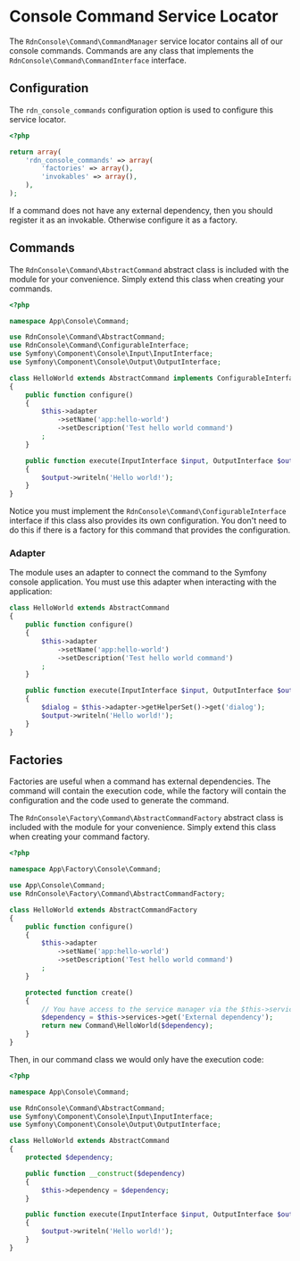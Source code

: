 Console Command Service Locator
===============================

The `RdnConsole\Command\CommandManager` service locator contains all of our console commands. Commands are any class that implements the `RdnConsole\Command\CommandInterface` interface.

## Configuration

The `rdn_console_commands` configuration option is used to configure this service locator.

~~~php
<?php

return array(
	'rdn_console_commands' => array(
		'factories' => array(),
		'invokables' => array(),
	),
);
~~~

If a command does not have any external dependency, then you should register it as an invokable. Otherwise configure it as a factory.

## Commands

The `RdnConsole\Command\AbstractCommand` abstract class is included with the module for your convenience. Simply extend this class when creating your commands.

~~~php
<?php

namespace App\Console\Command;

use RdnConsole\Command\AbstractCommand;
use RdnConsole\Command\ConfigurableInterface;
use Symfony\Component\Console\Input\InputInterface;
use Symfony\Component\Console\Output\OutputInterface;

class HelloWorld extends AbstractCommand implements ConfigurableInterface
{
	public function configure()
	{
		$this->adapter
			->setName('app:hello-world')
			->setDescription('Test hello world command')
		;
	}

	public function execute(InputInterface $input, OutputInterface $output)
	{
		$output->writeln('Hello world!');
	}
}
~~~

Notice you must implement the `RdnConsole\Command\ConfigurableInterface` interface if this class also provides its own configuration. You don't need to do this if there is a factory for this command that provides the configuration.

### Adapter

The module uses an adapter to connect the command to the Symfony console application. You must use this adapter when interacting with the application:

~~~php
class HelloWorld extends AbstractCommand
{
	public function configure()
	{
		$this->adapter
			->setName('app:hello-world')
			->setDescription('Test hello world command')
		;
	}

	public function execute(InputInterface $input, OutputInterface $output)
	{
		$dialog = $this->adapter->getHelperSet()->get('dialog');
		$output->writeln('Hello world!');
	}
}
~~~

## Factories

Factories are useful when a command has external dependencies. The command will contain the execution code, while the factory will contain the configuration and the code used to generate the command.

The `RdnConsole\Factory\Command\AbstractCommandFactory` abstract class is included with the module for your convenience. Simply extend this class when creating your command factory.

~~~php
<?php

namespace App\Factory\Console\Command;

use App\Console\Command;
use RdnConsole\Factory\Command\AbstractCommandFactory;

class HelloWorld extends AbstractCommandFactory
{
	public function configure()
	{
		$this->adapter
			->setName('app:hello-world')
			->setDescription('Test hello world command')
		;
	}

	protected function create()
	{
		// You have access to the service manager via the $this->services property
		$dependency = $this->services->get('External dependency');
		return new Command\HelloWorld($dependency);
	}
}
~~~

Then, in our command class we would only have the execution code:

~~~php
<?php

namespace App\Console\Command;

use RdnConsole\Command\AbstractCommand;
use Symfony\Component\Console\Input\InputInterface;
use Symfony\Component\Console\Output\OutputInterface;

class HelloWorld extends AbstractCommand
{
	protected $dependency;

	public function __construct($dependency)
	{
		$this->dependency = $dependency;
	}

	public function execute(InputInterface $input, OutputInterface $output)
	{
		$output->writeln('Hello world!');
	}
}
~~~
